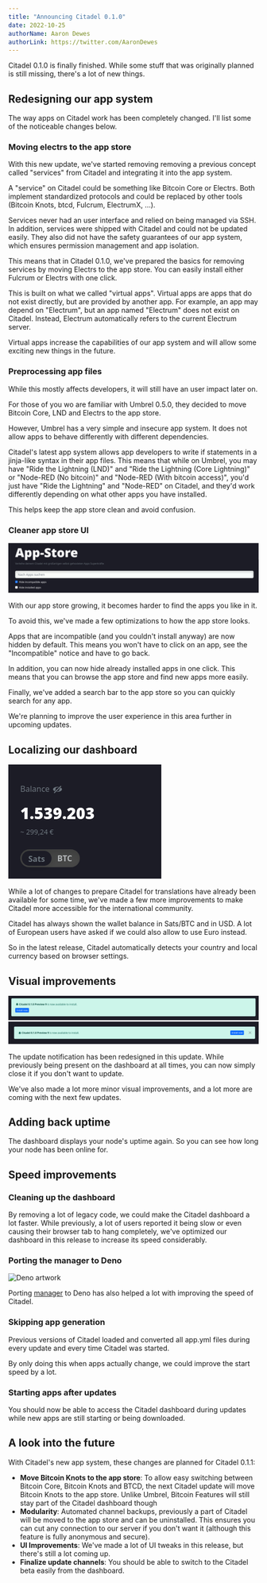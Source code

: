 ```yaml
---
title: "Announcing Citadel 0.1.0"
date: 2022-10-25
authorName: Aaron Dewes
authorLink: https://twitter.com/AaronDewes
---
```


Citadel 0.1.0 is finally finished. While some stuff that was originally planned is still missing, there's a lot of new things.

## Redesigning our app system

The way apps on Citadel work has been completely changed. I'll list some of the noticeable changes below.

### Moving electrs to the app store

With this new update, we've started removing removing a previous concept called "services" from Citadel and integrating it into the app system.

A "service" on Citadel could be something like Bitcoin Core or Electrs. Both implement standardized protocols and could be replaced by other tools (Bitcoin Knots, btcd, Fulcrum, ElectrumX, ...).

Services never had an user interface and relied on being managed via SSH. In addition, services were shipped with Citadel and could not be updated easily. They also did not have the safety guarantees of our app system, which ensures permission management and app isolation.

This means that in Citadel 0.1.0, we've prepared the basics for removing services by moving Electrs to the app store. You can easily install either Fulcrum or Electrs with one click. 

This is built on what we called "virtual apps". Virtual apps are apps that do not exist directly, but are provided by another app. For example, an app may depend on "Electrum", but an app named "Electrum" does not exist on Citadel. Instead, Electrum automatically refers to the current Electrum server.

Virtual apps increase the capabilities of our app system and will allow some exciting new things in the future.

### Preprocessing app files

While this mostly affects developers, it will still have an user impact later on.

For those of you wo are familiar with Umbrel 0.5.0, they decided to move Bitcoin Core, LND and Electrs to the app store.

However, Umbrel has a very simple and insecure app system. It does not allow apps to behave differently with different dependencies.

Citadel's latest app system allows app developers to write if statements in a jinja-like syntax in their app files. This means that while on Umbrel, you may have "Ride the Lightning (LND)" and "Ride the Lightning (Core Lightning)" or "Node-RED (No bitcoin)" and "Node-RED (With bitcoin access)", you'd just have "Ride the Lightning" and "Node-RED" on Citadel, and they'd work differently depending on what other apps you have installed.

This helps keep the app store clean and avoid confusion.

### Cleaner app store UI

![App Store search](./app-store-search.png)

With our app store growing, it becomes harder to find the apps you like in it.

To avoid this, we've made a few optimizations to how the app store looks.

Apps that are incompatible (and you couldn't install anyway) are now hidden by default. This means you won't have to click on an app, see the "Incompatible" notice and have to go back.

In addition, you can now hide already installed apps in one click. This means that you can browse the app store and find new apps more easily.

Finally, we've added a search bar to the app store so you can quickly search for any app. 

We're planning to improve the user experience in this area further in upcoming updates.

## Localizing our dashboard

![Currencies on Citadel](./currencies.png)

While a lot of changes to prepare Citadel for translations have already been available for some time, we've made a few more improvements to make Citadel more accessible for the international community.

Citadel has always shown the wallet balance in Sats/BTC and in USD. A lot of European users have asked if we could also allow to use Euro instead.

So in the latest release, Citadel automatically detects your country and local currency based on browser settings.

## Visual improvements

![Update notification before redesign](./update-notification-before.png)
![Update notification after redesign](./update-notification-after.png)

The update notification has been redesigned in this update. While previously being present on the dashboard at all times, you can now simply close it if you don't want to update.

We've also made a lot more minor visual improvements, and a lot more are coming with the next few updates.


## Adding back uptime

The dashboard displays your node's uptime again. So you can see how long your node has been online for.

## Speed improvements

### Cleaning up the dashboard

By removing a lot of legacy code, we could make the Citadel dashboard a lot faster. While previously, a lot of users reported it being slow or even causing their browser tab to hang completely, we've optimized our dashboard in this release to increase its speed considerably.

### Porting the manager to Deno

![Deno artwork](https://deno.land/v1.png)

Porting [manager](https://github.com/runcitadel/manager) to Deno has also helped a lot with improving the speed of Citadel.

### Skipping app generation

Previous versions of Citadel loaded and converted all app.yml files during every update and every time Citadel was started.

By only doing this when apps actually change, we could improve the start speed by a lot.

### Starting apps after updates

You should now be able to access the Citadel dashboard during updates while new apps are still starting or being downloaded.

## A look into the future

With Citadel's new app system, these changes are planned for Citadel 0.1.1:

- **Move Bitcoin Knots to the app store**: To allow easy switching between Bitcoin Core, Bitcoin Knots and BTCD, the next Citadel update will move Bitcoin Knots to the app store. Unlike Umbrel, Bitcoin Features will still stay part of the Citadel dashboard though
- **Modularity**: Automated channel backups, previously a part of Citadel will be moved to the app store and can be uninstalled. This ensures you can cut any connection to our server if you don't want it (although this feature is fully anonymous and secure).
- **UI Improvements**: We've made a lot of UI tweaks in this release, but there's still a lot coming up.
- **Finalize update channels**: You should be able to switch to the Citadel beta easily from the dashboard.

